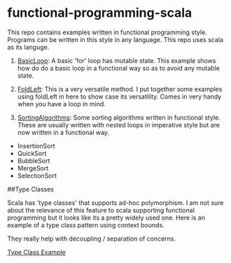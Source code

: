 # functional-programming-scala

This repo contains examples written in functional programming style. Programs can be written in this style in any 
language. This repo uses scala as its languge.
 
 
1. [BasicLoop](src/main/scala/examples/BasicLoop.scala): A basic 'for' loop has mutable state. This example shows how do do a basic loop in a functional 
   way so as to avoid any mutable state. 
   
2. [FoldLeft](src/main/scala/examples/FoldLeft.scala): This is a very versatile method. I put together some examples using foldLeft in here to show case its 
   versatility. Comes in very handy when you have a loop in mind.

3. [SortingAlgorithms](src/main/scala/examples/SortingAlgorithms.scala): Some sorting algorithms written in functional style. These are usually written with nested loops 
   in imperative style but are now written in a functional way.  
  * InsertionSort
  * QuickSort
  * BubbleSort
  * MergeSort
  * SelectionSort
  
##Type Classes
 
Scala has 'type classes' that supports ad-hoc polymorphism. I am not sure about the relevance of this feature to scala supporting functional programming but it looks like its a pretty widely used one. 
Here is an example of a type class pattern using context bounds.

They really help with decoupling / separation of concerns.

[Type Class Example](src/main/scala/examples/typeclass)

